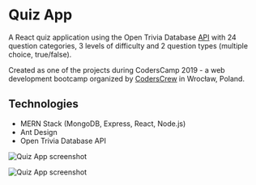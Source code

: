 # Quiz App

A React quiz application using the Open Trivia Database [API](https://opentdb.com/api_config.php) with 24 question categories, 3 levels of difficulty and 2 question types (multiple choice, true/false).

Created as one of the projects during CodersCamp 2019 - a web development bootcamp organized by [CodersCrew](https://coderscrew.pl/) in Wrocław, Poland.


## Technologies

- MERN Stack (MongoDB, Express, React, Node.js)
- Ant Design
- Open Trivia Database API

![Quiz App screenshot](screenshots/quiz1)

![Quiz App screenshot](screenshots/quiz2)
